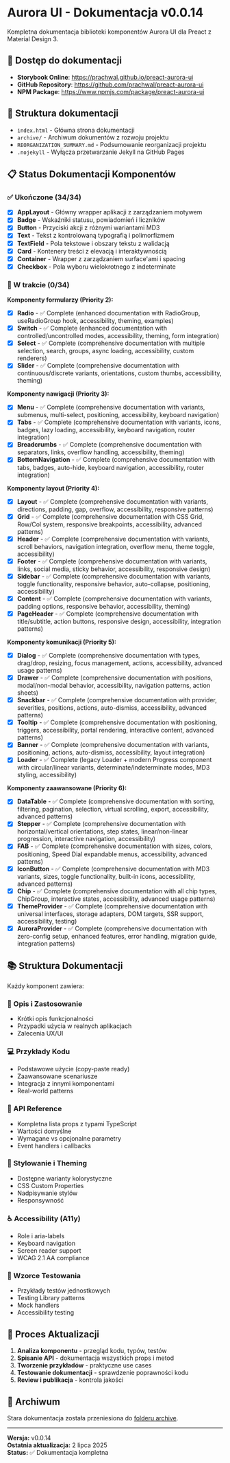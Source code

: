 # Aurora UI - Dokumentacja v0.0.14

Kompletna dokumentacja biblioteki komponentów Aurora UI dla Preact z Material Design 3.

## 🚀 Dostęp do dokumentacji

- **Storybook Online**: https://prachwal.github.io/preact-aurora-ui
- **GitHub Repository**: https://github.com/prachwal/preact-aurora-ui
- **NPM Package**: https://www.npmjs.com/package/preact-aurora-ui

## 📁 Struktura dokumentacji

- `index.html` - Główna strona dokumentacji
- `archive/` - Archiwum dokumentów z rozwoju projektu
- `REORGANIZATION_SUMMARY.md` - Podsumowanie reorganizacji projektu
- `.nojekyll` - Wyłącza przetwarzanie Jekyll na GitHub Pages

## 📋 Status Dokumentacji Komponentów

### ✅ Ukończone (34/34)

- [x] **AppLayout** - Główny wrapper aplikacji z zarządzaniem motywem
- [x] **Badge** - Wskaźniki statusu, powiadomień i liczników
- [x] **Button** - Przyciski akcji z różnymi wariantami MD3
- [x] **Text** - Tekst z kontrolowaną typografią i polimorfizmem
- [x] **TextField** - Pola tekstowe i obszary tekstu z walidacją
- [x] **Card** - Kontenery treści z elevacją i interaktywnością
- [x] **Container** - Wrapper z zarządzaniem surface'ami i spacing
- [x] **Checkbox** - Pola wyboru wielokrotnego z indeterminate

### 🔄 W trakcie (0/34)

**Komponenty formularzy (Priority 2):**

- [x] **Radio** - ✅ Complete (enhanced documentation with RadioGroup, useRadioGroup hook, accessibility, theming, examples)
- [x] **Switch** - ✅ Complete (enhanced documentation with controlled/uncontrolled modes, accessibility, theming, form integration)
- [x] **Select** - ✅ Complete (comprehensive documentation with multiple selection, search, groups, async loading, accessibility, custom renderers)
- [x] **Slider** - ✅ Complete (comprehensive documentation with continuous/discrete variants, orientations, custom thumbs, accessibility, theming)

**Komponenty nawigacji (Priority 3):**

- [x] **Menu** - ✅ Complete (comprehensive documentation with variants, submenus, multi-select, positioning, accessibility, keyboard navigation)
- [x] **Tabs** - ✅ Complete (comprehensive documentation with variants, icons, badges, lazy loading, accessibility, keyboard navigation, router integration)
- [x] **Breadcrumbs** - ✅ Complete (comprehensive documentation with separators, links, overflow handling, accessibility, theming)
- [x] **BottomNavigation** - ✅ Complete (comprehensive documentation with tabs, badges, auto-hide, keyboard navigation, accessibility, router integration)

**Komponenty layout (Priority 4):**

- [x] **Layout** - ✅ Complete (comprehensive documentation with variants, directions, padding, gap, overflow, accessibility, responsive patterns)
- [x] **Grid** - ✅ Complete (comprehensive documentation with CSS Grid, Row/Col system, responsive breakpoints, accessibility, advanced patterns)
- [x] **Header** - ✅ Complete (comprehensive documentation with variants, scroll behaviors, navigation integration, overflow menu, theme toggle, accessibility)
- [x] **Footer** - ✅ Complete (comprehensive documentation with variants, links, social media, sticky behavior, accessibility, responsive design)
- [x] **Sidebar** - ✅ Complete (comprehensive documentation with variants, toggle functionality, responsive behavior, auto-collapse, positioning, accessibility)
- [x] **Content** - ✅ Complete (comprehensive documentation with variants, padding options, responsive behavior, accessibility, theming)
- [x] **PageHeader** - ✅ Complete (comprehensive documentation with title/subtitle, action buttons, responsive design, accessibility, integration patterns)

**Komponenty komunikacji (Priority 5):**

- [x] **Dialog** - ✅ Complete (comprehensive documentation with types, drag/drop, resizing, focus management, actions, accessibility, advanced usage patterns)
- [x] **Drawer** - ✅ Complete (comprehensive documentation with positions, modal/non-modal behavior, accessibility, navigation patterns, action sheets)
- [x] **Snackbar** - ✅ Complete (comprehensive documentation with provider, severities, positions, actions, auto-dismiss, accessibility, advanced patterns)
- [x] **Tooltip** - ✅ Complete (comprehensive documentation with positioning, triggers, accessibility, portal rendering, interactive content, advanced patterns)
- [x] **Banner** - ✅ Complete (comprehensive documentation with variants, positioning, actions, auto-dismiss, accessibility, layout integration)
- [x] **Loader** - ✅ Complete (legacy Loader + modern Progress component with circular/linear variants, determinate/indeterminate modes, MD3 styling, accessibility)

**Komponenty zaawansowane (Priority 6):**

- [x] **DataTable** - ✅ Complete (comprehensive documentation with sorting, filtering, pagination, selection, virtual scrolling, export, accessibility, advanced patterns)
- [x] **Stepper** - ✅ Complete (comprehensive documentation with horizontal/vertical orientations, step states, linear/non-linear progression, interactive navigation, accessibility)
- [x] **FAB** - ✅ Complete (comprehensive documentation with sizes, colors, positioning, Speed Dial expandable menus, accessibility, advanced patterns)
- [x] **IconButton** - ✅ Complete (comprehensive documentation with MD3 variants, sizes, toggle functionality, built-in icons, accessibility, advanced patterns)
- [x] **Chip** - ✅ Complete (comprehensive documentation with all chip types, ChipGroup, interactive states, accessibility, advanced usage patterns)
- [x] **ThemeProvider** - ✅ Complete (comprehensive documentation with universal interfaces, storage adapters, DOM targets, SSR support, accessibility, testing)
- [x] **AuroraProvider** - ✅ Complete (comprehensive documentation with zero-config setup, enhanced features, error handling, migration guide, integration patterns)

## 📚 Struktura Dokumentacji

Każdy komponent zawiera:

### 🎯 Opis i Zastosowanie

- Krótki opis funkcjonalności
- Przypadki użycia w realnych aplikacjach
- Zalecenia UX/UI

### 💻 Przykłady Kodu

- Podstawowe użycie (copy-paste ready)
- Zaawansowane scenariusze
- Integracja z innymi komponentami
- Real-world patterns

### 🔧 API Reference

- Kompletna lista props z typami TypeScript
- Wartości domyślne
- Wymagane vs opcjonalne parametry
- Event handlers i callbacks

### 🎨 Stylowanie i Theming

- Dostępne warianty kolorystyczne
- CSS Custom Properties
- Nadpisywanie stylów
- Responsywność

### ♿ Accessibility (A11y)

- Role i aria-labels
- Keyboard navigation
- Screen reader support
- WCAG 2.1 AA compliance

### 🧪 Wzorce Testowania

- Przykłady testów jednostkowych
- Testing Library patterns
- Mock handlers
- Accessibility testing

## 🔄 Proces Aktualizacji

1. **Analiza komponentu** - przegląd kodu, typów, testów
2. **Spisanie API** - dokumentacja wszystkich props i metod
3. **Tworzenie przykładów** - praktyczne use cases
4. **Testowanie dokumentacji** - sprawdzenie poprawności kodu
5. **Review i publikacja** - kontrola jakości

## 📖 Archiwum

Stara dokumentacja została przeniesiona do [folderu archive](./archive/).

---

**Wersja:** v0.0.14  
**Ostatnia aktualizacja:** 2 lipca 2025  
**Status:** ✅ Dokumentacja kompletna
